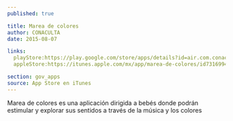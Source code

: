 ```yaml
---
published: true

title: Marea de colores
author: CONACULTA
date: 2015-08-07

links:
  playStore:https://play.google.com/store/apps/details?id=air.com.conaculta.marea
  appleStore:https://itunes.apple.com/mx/app/marea-de-colores/id731699441?mt=8

section: gov_apps
source: App Store en iTunes
---
```

Marea de colores es una aplicación dirigida a bebés donde podrán estimular y explorar sus sentidos a través de la música y los colores

